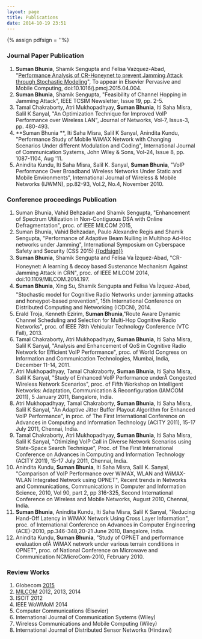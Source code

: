 ```yaml
---
layout: page
title: Publications
date: 2014-10-19 23:51
---
```

{% assign pdfsign = '<i class="fa fa-file-pdf-o"></i>'%}

### Journal Paper Publication

1. **Suman Bhunia**, Shamik Sengupta and Felisa Vazquez-Abad, "[Performance Analysis of CR-Honeynet to prevent Jamming Attack through Stochastic Modeling][2]", To appear in Elsevier Pervasive and Mobile Computing, doi:10.1016/j.pmcj.2015.04.004.
2. **Suman Bhunia**, Shamik Sengupta, "Feasibility of Channel Hopping in Jamming Attack", IEEE TCSIM Newsletter, Issue 19, pp. 2-5.
3. Tamal Chakraborty, Atri Mukhopadhyay, **Suman Bhunia**, Iti Saha Misra, Salil K Sanyal, "An Optimization Technique for Improved VoIP Performance over Wireless LAN", Journal of Networks, Vol-7, Issus-3, pp. 480-493.
4. **Suman Bhunia **, Iti Saha Misra, Salil K Sanyal, Anindita Kundu, "Performance Study of Mobile WiMAX Network with Changing Scenarios Under different Modulation and Coding", International Journal of Communication Systems, John Wiley & Sons, Vol-24, Issue 8, pp. 1087-1104, Aug '11.
5. Anindita Kundu, Iti Saha Misra, Salil K. Sanyal, **Suman Bhunia**, "VoIP Performance Over Broadband Wireless Networks Under Static and Mobile Environments", International Journal of Wireless & Mobile Networks (IJWMN), pp.82-93, Vol.2, No.4, November 2010.

### Conference proceedings Publication

1. Suman Bhunia, Vahid Behzadan and Shamik Sengupta, "Enhancement of Spectrum Utilization in Non-Contiguous DSA with Online Defragmentation", proc. of IEEE MILCOM 2015,
2. Suman Bhunia, Vahid Behzadan, Paulo Alexandre Regis and Shamik Sengupta, "Performance of Adaptive Beam Nulling in Multihop Ad-Hoc networks under Jamming", International Symposium on Cyberspace Safety and Security (CSS 2015) [{{pdfsign}}](manuscripts/css15.pdf)
3. **Suman Bhunia**, Shamik Sengupta and Felisa Va Ìzquez-Abad, "CR-Honeynet: A learning & decoy based Sustenance Mechanism Against Jamming Attack in CRN", proc. of IEEE MILCOM 2014, doi:10.1109/MILCOM.2014.197.
4. **Suman Bhunia**, Xing Su, Shamik Sengupta and Felisa Va Ìzquez-Abad, "Stochastic model for Cognitive Radio Networks under jamming attacks and honeypot-based prevention", 15th International Conference on Distributed Computing and Networking (ICDCN), 2014.
5. Erald Troja, Kenneth Ezirim, **Suman Bhunia**,"Route Aware Dynamic Channel Scheduling and Selection for Multi-Hop Cognitive Radio Networks", proc. of IEEE 78th Vehicular Technology Conference (VTC Fall), 2013.
6. Tamal Chakraborty, Atri Mukhopadhyay, **Suman Bhunia**, Iti Saha Misra, Salil K Sanyal, "Analysis and Enhancement of QoS in Cognitive Radio Network for Efficient VoIP Performance", proc. of World Congress on Information and Communication Technologies, Mumbai, India, December 11-14, 2011.
7. Atri Mukhopadhyay, Tamal Chakraborty, **Suman Bhunia**, Iti Saha Misra, Salil K Sanyal, "Study of Enhanced VoIP Performance underÂ Congested Wireless Network Scenarios", proc. of Fifth Workshop on Intelligent Networks: Adaptation, Communication & Reconfiguration (IAMCOM 2011), 5 January 2011, Bangalore, India.
8. Atri Mukhopadhyay, Tamal Chakraborty, **Suman Bhunia**, Iti Saha Misra, Salil K Sanyal, "An Adaptive Jitter Buffer Playout Algorithm for Enhanced VoIP Performance", in proc. of The First International Conference on Advances in Computing and Information Technology (ACITY 2011), 15-17 July 2011, Chennai, India.
9. Tamal Chakraborty, Atri Mukhopadhyay, **Suman Bhunia**, Iti Saha Misra, Salil K Sanyal, "Otimizing VoIP Call in Diverse Network Scenarios using State-Space Search Technique", Proc. of The First International Conference on Advances in Computing and Information Technology (ACITY 2011), 15-17 July 2011, Chennai, India.
10. Anindita Kundu, **Suman Bhunia**, Iti Saha Misra, Salil K. Sanyal, "Comparison of VoIP Performance over WiMAX, WLAN and WiMAX-WLAN Integrated Network using OPNET", Recent trends in Networks and Communications, Communications in Computer and Information Science, 2010, Vol 90, part 2, pp 316-325, Second International Conference on Wireless and Mobile Networks, August 2010, Chennai, India.
11. **Suman Bhunia**, Anindita Kundu, Iti Saha Misra, Salil K Sanyal, "Reducing Hand-Off Latency in WiMAX Network Using Cross Layer Information", proc. of International Conference on Advances in Computer Engineering (ACE)-2010, pp.346-348,20-21 June 2010, Bangalore, India.
12. Anindita Kundu, **Suman Bhunia**, "Study of OPNET and performance evaluation ofÂ WiMAX network under various terrain conditions in OPNET", proc. of National Conference on Microwave and Communication NCMicroCom-2010, February 2010.

### Review Works

1. Globecom [2015][3]
2. [MILCOM][4] 2012, 2013, 2014
3. ISCIT 2012
4. IEEE WoWMoM 2014
5. Computer Communications (Elsevier)
6. International Journal of Communication Systems (Wiley)
7. Wireless Communications and Mobile Computing (Wiley)
8. International Journal of Distributed Sensor Networks (Hindawi)

[1]: http://www.cse.unr.edu/~bhunias/wp-content/themes/bhunias/images/potrait2.jpg
[2]: http://www.sciencedirect.com/science/article/pii/S1574119215000784
[3]: http://globecom2015.ieee-globecom.org/
[4]: www.milcom.org
